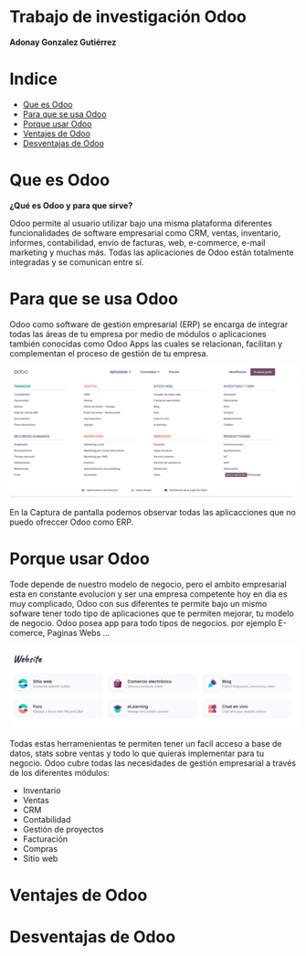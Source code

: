 <h1>Trabajo de investigación Odoo</h1>

**Adonay Gonzalez Gutiérrez**

<h1>Indice</h1>

- [Que es Odoo](#que-es-odoo)
- [Para que se usa Odoo](#para-que-se-usa-odoo)
- [Porque usar Odoo](#porque-usar-odoo)
- [Ventajes de Odoo](#ventajes-de-odoo)
- [Desventajas de Odoo](#desventajas-de-odoo)



# Que es Odoo

**¿Qué es Odoo y para que sirve?**

Odoo permite al usuario utilizar bajo una misma plataforma diferentes funcionalidades de software empresarial como CRM, ventas, inventario, informes, contabilidad, envío de facturas, web, e-commerce, e-mail marketing y muchas más. Todas las aplicaciones de Odoo están totalmente integradas y se comunican entre sí.


# Para que se usa Odoo

Odoo como software de gestión empresarial (ERP) se encarga de integrar todas las áreas de tu empresa por medio de módulos o aplicaciones también conocidas como Odoo Apps las cuales se relacionan, facilitan y complementan el proceso de gestión de tu empresa.

<img src ="appOdoo.png"/>

En la Captura de pantalla podemos observar todas las aplicacciones que no puedo ofreccer Odoo como ERP. 

# Porque usar Odoo

Tode depende de nuestro modelo de negocio, pero el ambito empresarial esta en constante evolucion y ser una empresa competente hoy en dia es muy complicado, Odoo con sus diferentes te permite bajo un mismo sofware tener todo tipo de aplicaciones que te permiten mejorar, tu modelo de negocio. Odoo posea app para todo tipos de negocios. por ejemplo E-comerce, Paginas Webs ...

<img src ="ecomerce.png"/>

Todas estas herramenientas te permiten tener un facil acceso a base de datos, stats sobre ventas y todo lo que quieras implementar para tu negocio.
Odoo cubre todas las necesidades de gestión empresarial a través de los diferentes módulos:

- Inventario
- Ventas
- CRM
- Contabilidad
- Gestión de proyectos
- Facturación
- Compras
- Sitio web

# Ventajes de Odoo




# Desventajas de Odoo